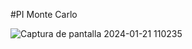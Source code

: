 #PI Monte Carlo

![Captura de pantalla 2024-01-21 110235](https://github.com/JoaquinJRG/Pi-Monte-Carlo-/assets/109892612/d956e72f-6953-4b64-9849-6c958ff35f5d)
